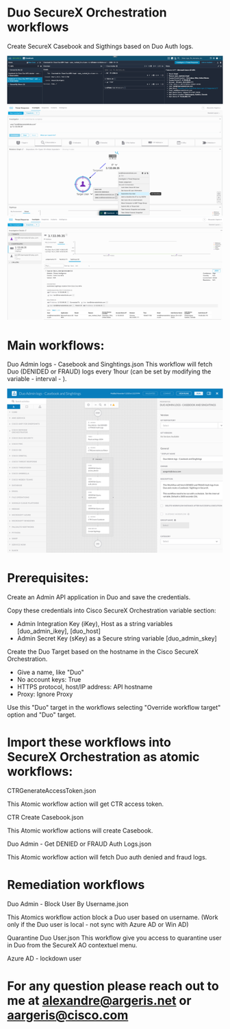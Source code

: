 # Duo SecureX Orchestration workflows

Create SecureX Casebook and Sigthings based on Duo Auth logs.

![image](./Screen_Shot_Duo_fraud_casebook.png)
<br/>
![image](./Screen_Shot_Duo_CTR.png)
<br/>
![image](./Screen_Shot_Duo_Sigthings.png)
<br/>

# Main workflows:

Duo Admin logs - Casebook and Singhtings.json
  This workflow will fetch Duo (DENIDED or FRAUD) logs every 1hour (can be set by modifying the variable - interval - ). 
  
![image](./Screen_Shot_Duo_casebook_workflow.png)
<br/>  

# Prerequisites:

Create an Admin API application in Duo and save the credentials.

Copy these credentials into Cisco SecureX Orchestration variable section:

- Admin Integration Key (iKey), Host as a string variables [duo_admin_ikey], [duo_host]
- Admin Secret Key (sKey) as a Secure string variable [duo_admin_skey]


Create the Duo Target based on the hostname in the Cisco SecureX Orchestration. 

  - Give a name, like "Duo"
  - No account keys: True
  - HTTPS protocol, host/IP address: API hostname
  - Proxy: Ignore Proxy
  
Use this "Duo" target in the workflows selecting "Override workflow target" option and "Duo" target.


# Import these workflows into SecureX Orchestration as atomic workflows:
  
CTRGenerateAccessToken.json

  This Atomic workflow action will get CTR access token.

CTR Create Casebook.json 

  This Atomic workflow actions will create Casebook.  
  
Duo Admin - Get DENIED or FRAUD Auth Logs.json

  This Atomic workflow action will fetch Duo auth denied and fraud logs.


# Remediation workflows

Duo Admin - Block User By Username.json  

  This Atomics workflow action block a Duo user based on username. (Work only if the Duo user is local - not sync with Azure AD or Win AD)

Quarantine Duo User.json
  This workflow give you access to quarantine user in Duo from the SecureX AO contextuel menu.
  
Azure AD - lockdown user

# For any question please reach out to me at alexandre@argeris.net or aargeris@cisco.com
